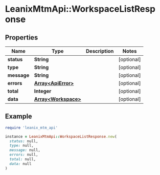 # LeanixMtmApi::WorkspaceListResponse

## Properties

| Name | Type | Description | Notes |
| ---- | ---- | ----------- | ----- |
| **status** | **String** |  | [optional] |
| **type** | **String** |  | [optional] |
| **message** | **String** |  | [optional] |
| **errors** | [**Array&lt;ApiError&gt;**](ApiError.md) |  | [optional] |
| **total** | **Integer** |  | [optional] |
| **data** | [**Array&lt;Workspace&gt;**](Workspace.md) |  | [optional] |

## Example

```ruby
require 'leanix_mtm_api'

instance = LeanixMtmApi::WorkspaceListResponse.new(
  status: null,
  type: null,
  message: null,
  errors: null,
  total: null,
  data: null
)
```

